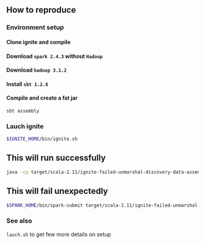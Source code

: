 ## How to reproduce

### Environment setup

#### Clone ignite and compile

#### Download `spark 2.4.3` without `Hadoop`

#### Download `hadoop 3.1.2`

#### Install `sbt 1.2.8`

#### Compile and create a fat jar

`sbt assembly`

### Lauch ignite

```bash
$IGNITE_HOME/bin/ignite.sh
```

## This will run successfully

```bash
java -cp target/scala-2.11/ignite-failed-unmarshal-discovery-data-assembly-0.1.0-SNAPSHOT.jar Cacher
```

## This will fail unexpectedly

```bash
$SPARK_HOME/bin/spark-submit target/scala-2.11/ignite-failed-unmarshal-discovery-data-assembly-0.1.0-SNAPSHOT.jar
```

### See also

`lauch.sh` to get few more details on setup
